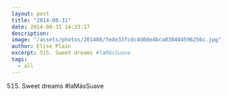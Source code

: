 ```yaml
---
layout: post
title: "2014-08-31"
date: 2014-08-31 14:33:17
description: 
image: "/assets/photos/201408/fede33fcdc4d0de4bca030404596256c.jpg"
author: Elise Plain
excerpt: 515. Sweet dreams #laMásSuave
tags: 
  - all
---
```


515. Sweet dreams #laMásSuave
<p></p>

